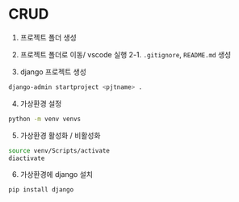 # CRUD

1. 프로젝트 폴더 생성

2. 프로젝트 폴더로 이동/ vscode 실행
    2-1. `.gitignore`, `README.md` 생성
3. django 프로젝트 생성
```bash
django-admin startproject <pjtname> .
```

4. 가상환경 설정
```bash
python -m venv venvs
```

5. 가상환경 활성화 / 비활성화
```bash
source venv/Scripts/activate
diactivate
```

6. 가상환경에 django 설치
```bash
pip install django
```